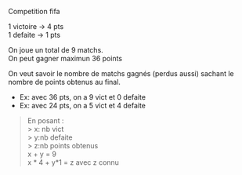 Competition fifa

1 victoire -> 4 pts  
1 defaite  -> 1 pts  

On joue un total de 9 matchs.  
On peut gagner maximun 36 points  
 
On veut savoir le nombre de matchs gagnés (perdus aussi) sachant le nombre de points obtenus au final.


- Ex: avec 36 pts, on a 9 vict et 0 defaite
- Ex: avec 24 pts, on a 5 vict et 4 defaite

> En posant :   
    > x: nb vict   
    > y:nb defaite  
    > z:nb points obtenus  
> x + y = 9  
> x * 4 + y*1 = z avec z connu